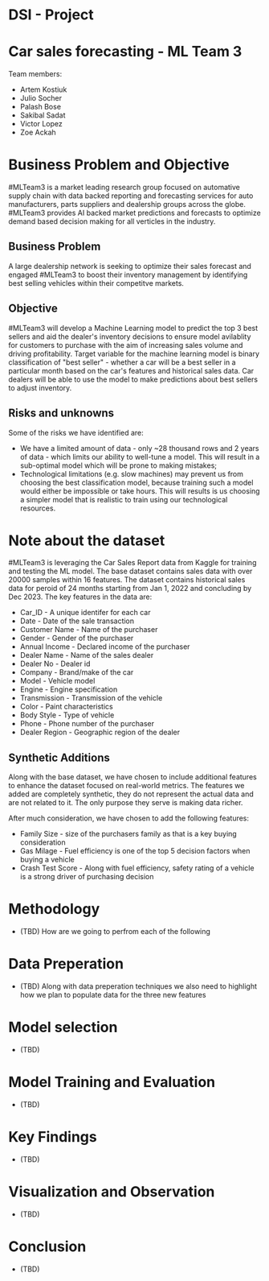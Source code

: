 # DSI - Project 

# Car sales forecasting - ML Team 3 

Team members: 

- Artem Kostiuk
- Julio Socher
- Palash Bose
- Sakibal Sadat 
- Victor Lopez
- Zoe Ackah 

# Business Problem and Objective 
#MLTeam3 is a market leading research group focused on automative supply chain with data backed reporting and forecasting services for auto manufacturers, parts suppliers and dealership groups across the globe. #MLTeam3 provides AI backed market predictions and forecasts to optimize demand based decision making for all verticles in the industry. 

## Business Problem
A large dealership network is seeking to optimize their sales forecast and engaged #MLTeam3 to boost their inventory management by identifying best selling vehicles within their competitve markets. 

## Objective
#MLTeam3 will develop a Machine Learning model to predict the top 3 best sellers and aid the dealer's inventory decisions to ensure model avilablity for customers to purchase with the aim of increasing sales volume and driving profitability. Target variable for the machine learning model is binary classification of "best seller" - whether a car will be a best seller in a particular month based on the car's features and historical sales data. Car dealers will be able to use the model to make predictions about best sellers to adjust inventory.

## Risks and unknowns
Some of the risks we have identified are:
* We have a limited amount of data - only ~28 thousand rows and 2 years of data - which limits our ability to well-tune a model. This will result in a sub-optimal model which will be prone to making mistakes;
* Technological limitations (e.g. slow machines) may prevent us from choosing the best classification model, because training such a model would either be impossible or take hours. This will results is us choosing a simpler model that is realistic to train using our technological resources.
 
# Note about the dataset
#MLTeam3 is leveraging the Car Sales Report data from Kaggle for training and testing the ML model. The base dataset contains sales data with over 20000 samples within 16 features. The dataset contains historical sales data for peroid of 24 months starting from Jan 1, 2022 and concluding by Dec 2023. The key features in the data are:

- Car_ID - A unique identifer for each car 
- Date - Date of the sale transaction 
- Customer Name - Name of the purchaser
- Gender - Gender of the purchaser
- Annual Income - Declared income of the purchaser
- Dealer Name - Name of the sales dealer
- Dealer No - Dealer id  
- Company - Brand/make of the car
- Model - Vehicle model 
- Engine - Engine specification 
- Transmission - Transmission of the vehicle 
- Color - Paint characteristics
- Body Style - Type of vehicle 
- Phone - Phone number of the purchaser
- Dealer Region - Geographic region of the dealer 

## Synthetic Additions
Along with the base dataset, we have chosen to include additional features to enhance the dataset focused on real-world metrics. The features we added are completely synthetic, they do not represent the actual data and are not related to it. The only purpose they serve is making data richer.

After much consideration, we have chosen to add the following features:
- Family Size - size of the purchasers family as that is a key buying consideration 
- Gas Milage - Fuel efficiency is one of the top 5 decision factors when buying a vehicle 
- Crash Test Score - Along with fuel efficiency, safety rating of a vehicle is a strong driver of purchasing decision

# Methodology
- (TBD) How are we going to perfrom each of the following

# Data Preperation 
- (TBD) Along with data preperation techniques we also need to highlight how we plan to populate data for the three new features 

# Model selection 
- (TBD) 

# Model Training and Evaluation 
- (TBD)

# Key Findings 
- (TBD)

# Visualization and Observation 
- (TBD)

# Conclusion 
- (TBD)

